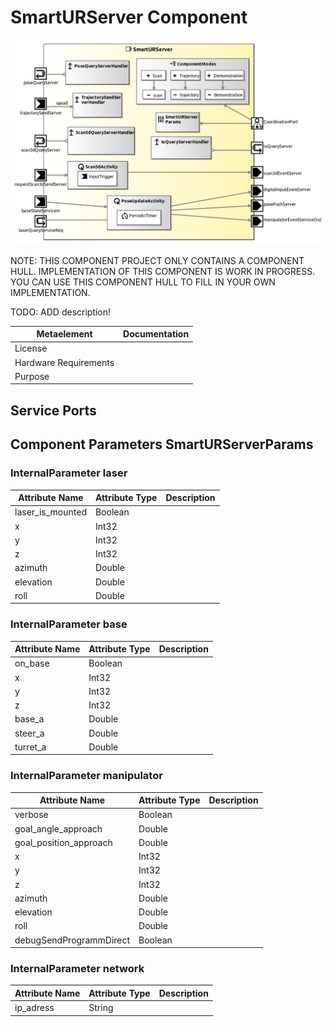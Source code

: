 <!--- This file is generated from the SmartURServer.componentDocumentation model --->
<!--- do not modify this file manually as it will by automatically overwritten by the code generator, modify the model instead and re-generate this file --->

# SmartURServer Component

![SmartURServer-ComponentImage](model/SmartURServerComponentDefinition.jpg)

NOTE: THIS COMPONENT PROJECT ONLY CONTAINS A COMPONENT HULL. IMPLEMENTATION OF THIS COMPONENT IS WORK IN PROGRESS. YOU CAN USE THIS COMPONENT HULL TO FILL IN YOUR OWN IMPLEMENTATION.

TODO: ADD description!

| Metaelement | Documentation |
|-------------|---------------|
| License |  |
| Hardware Requirements |  |
| Purpose |  |



## Service Ports


## Component Parameters SmartURServerParams

### InternalParameter laser

| Attribute Name | Attribute Type | Description |
|----------------|----------------|-------------|
| laser_is_mounted | Boolean |  |
| x | Int32 |  |
| y | Int32 |  |
| z | Int32 |  |
| azimuth | Double |  |
| elevation | Double |  |
| roll | Double |  |

### InternalParameter base

| Attribute Name | Attribute Type | Description |
|----------------|----------------|-------------|
| on_base | Boolean |  |
| x | Int32 |  |
| y | Int32 |  |
| z | Int32 |  |
| base_a | Double |  |
| steer_a | Double |  |
| turret_a | Double |  |

### InternalParameter manipulator

| Attribute Name | Attribute Type | Description |
|----------------|----------------|-------------|
| verbose | Boolean |  |
| goal_angle_approach | Double |  |
| goal_position_approach | Double |  |
| x | Int32 |  |
| y | Int32 |  |
| z | Int32 |  |
| azimuth | Double |  |
| elevation | Double |  |
| roll | Double |  |
| debugSendProgrammDirect | Boolean |  |

### InternalParameter network

| Attribute Name | Attribute Type | Description |
|----------------|----------------|-------------|
| ip_adress | String |  |

